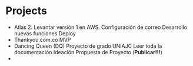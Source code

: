 # Projects
* Atlas 2.
  Levantar versión 1 en AWS. Configuración de correo
  Desarrollo nuevas funciones
  Deploy
* Thankyou.com.co
  MVP
* Dancing Queen (DQ) Proyecto de grado UNIAJC
  Leer toda la documentación
  Ideación
  Propuesta de Proyecto (**Publicar!!!**)
* 
